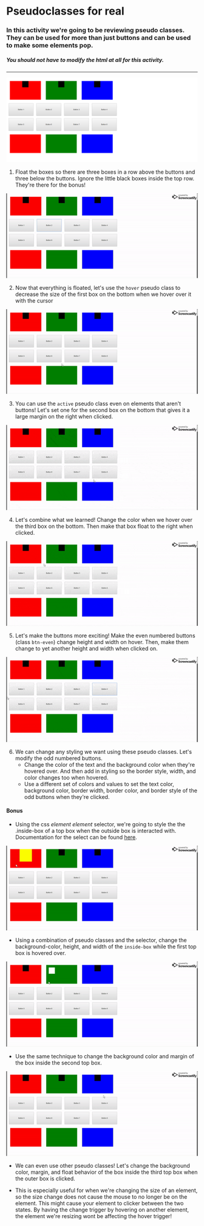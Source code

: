 # Pseudoclasses for real #

### In this activity we're going to be reviewing pseudo classes. They can be used for more than just buttons and can be used to make some elements pop. ###

#####  You should not have to modify the html at all for this activity. #####

---

![Float](images/01.png)

1. Float the boxes so there are three boxes in a row above the buttons and three below the buttons. Ignore the little black boxes inside the top row. They're there for the bonus!

![Bottom 1](images/02.gif)

2. Now that everything is floated, let's use the `hover` pseudo class to decrease the size of the first box on the bottom when we hover over it with the cursor

![Bottom 2](images/03.gif)

3. You can use the `active` pseudo class even on elements that aren't buttons! Let's set one for the second box on the bottom that gives it a large margin on the right when clicked.

![Bottom 3](images/04.gif)

4. Let's combine what we learned! Change the color when we hover over the third box on the bottom. Then make that box float to the right when clicked.

![Even Buttons](images/05.gif)

5. Let's make the buttons more exciting! Make the even numbered buttons (class `btn-even`) change height and width on hover. Then, make them change to yet another height and width when clicked on.

![Odd Buttons](images/06.gif)

6. We can change any styling we want using these pseudo classes. Let's modify the odd numbered buttons. 
    * Change the color of the text and the background color when they're hovered over. And then add in styling so the border style, width, and color changes too when hovered. 
    * Use a different set of colors and values to set the text color, background color, border width, border color, and border style of the odd buttons when they're clicked.

#### Bonus ####
* Using the css *element element* selector, we're going to style the the .inside-box of a top box when the outside box is interacted with. Documentation for the select can be found [here](https://www.w3schools.com/cssref/sel_element_element.asp).

![1st Top Box](images/07.gif)

* Using a combination of pseudo classes and the selector, change the background-color, height, and width of the `inside-box` while the first top box is hovered over.

![2nd Top Box](images/08.gif)

* Use the same technique to change the background color and margin of the box inside the second top box.

![3rd Top Box](images/09.gif)

* We can even use other pseudo classes! Let's change the background color, margin, and float behavior of the box inside the third top box when the outer box is clicked.

* This is especially useful for when we're changing the size of an element, so the size change does not cause the mouse to no longer be on the element. This might cause your element to clicker between the two states. By having the change trigger by hovering on another element, the element we're resizing wont be affecting the hover trigger!